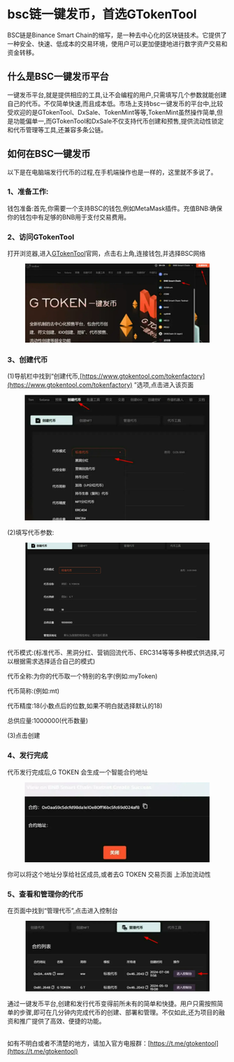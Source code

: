 # bsc链一键发币，首选GTokenTool

BSC链是Binance Smart Chain的缩写，是一种去中心化的区块链技术。它提供了一种安全、快速、低成本的交易环境，使用户可以更加便捷地进行数字资产交易和资金转移。

## 什么是BSC一键发币平台

一键发币平台,就是提供相应的工具,让不会编程的用户,只需填写几个参数就能创建自己的代币。不仅简单快速,而且成本低。市场上支持bsc一键发币的平台中,比较受欢迎的是GTokenTool、DxSale、TokenMint等等,TokenMint虽然操作简单,但是功能偏单一,而GTokenTool和DxSale不仅支持代币创建和预售,提供流动性锁定和代币管理等工具,还兼容多条公链。

## 如何在BSC一键发币

以下是在电脑端发行代币的过程,在手机端操作也是一样的，这里就不多说了。

### 1、准备工作:

钱包准备:首先,你需要一个支持BSC的钱包,例如MetaMask插件。充值BNB:确保你的钱包中有足够的BNB用于支付交易费用。

### 2、访问GTokenTool

打开浏览器,进入[GTokenTool](https://www.gtokentool.com/)官网，点击右上角,连接钱包,并选择BSC网络

<figure><img src="../../../.gitbook/assets/1 (12).png" alt=""><figcaption></figcaption></figure>

### 3、创建代币

(1)导航栏中找到“创建代币,[https://www.gtokentool.com/tokenfactory](https://www.gtokentool.com/tokenfactory) ”选项,点击进入该页面

<figure><img src="../../../.gitbook/assets/2 (9).png" alt=""><figcaption></figcaption></figure>

(2)填写代币参数:

<figure><img src="../../../.gitbook/assets/3 (8).png" alt=""><figcaption></figcaption></figure>

代币模式:(标准代币、黑洞分红、营销回流代币、ERC314等等多种模式供选择,可以根据需求选择适合自己的模式)&#x20;

代币全称:为你的代币取一个特别的名字(例如:myToken)&#x20;

代币简称:(例如:mt)&#x20;

代币精度:18(小数点后的位数,如果不明白就选择默认的18)&#x20;

总供应量:1000000(代币数量)

(3)点击创建

### 4、发行完成

代币发行完成后,G TOKEN 会生成一个智能合约地址

<figure><img src="../../../.gitbook/assets/4 (6).png" alt=""><figcaption></figcaption></figure>

你可以将这个地址分享给社区成员,或者去G TOKEN 交易页面 上添加流动性

### 5、查看和管理你的代币

在页面中找到“管理代币”,点击进入控制台

<figure><img src="../../../.gitbook/assets/5 (6).png" alt=""><figcaption></figcaption></figure>

通过一键发币平台,创建和发行代币变得前所未有的简单和快捷。用户只需按照简单的步骤,即可在几分钟内完成代币的创建、部署和管理。不仅如此,还为项目的融资和推广提供了高效、便捷的功能。

\
如有不明白或者不清楚的地方，请加入官方电报群：[https://t.me/gtokentool](https://t.me/gtokentool)
